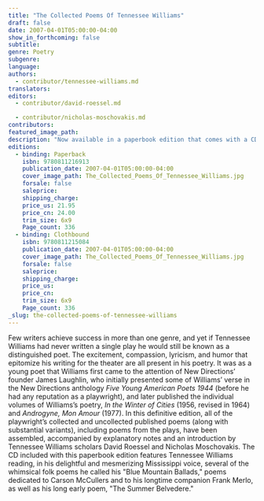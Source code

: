 ```yaml
---
title: "The Collected Poems Of Tennessee Williams"
draft: false
date: 2007-04-01T05:00:00-04:00
show_in_forthcoming: false
subtitle:
genre: Poetry
subgenre:
language:
authors:
  - contributor/tennessee-williams.md
translators:
editors:
  - contributor/david-roessel.md

  - contributor/nicholas-moschovakis.md
contributors:
featured_image_path:
description: "Now available in a paperbook edition that comes with a CD of the author reading some of his poems in his unmistakable Mississippi drawl "
editions:
  - binding: Paperback
    isbn: 9780811216913
    publication_date: 2007-04-01T05:00:00-04:00
    cover_image_path: The_Collected_Poems_Of_Tennessee_Williams.jpg
    forsale: false
    saleprice:
    shipping_charge:
    price_us: 21.95
    price_cn: 24.00
    trim_size: 6x9
    Page_count: 336
  - binding: Clothbound
    isbn: 9780811215084
    publication_date: 2007-04-01T05:00:00-04:00
    cover_image_path: The_Collected_Poems_Of_Tennessee_Williams.jpg
    forsale: false
    saleprice:
    shipping_charge:
    price_us:
    price_cn:
    trim_size: 6x9
    Page_count: 336
_slug: the-collected-poems-of-tennessee-williams
---
```


Few writers achieve success in more than one genre, and yet if Tennessee Williams had never written a single play he would still be known as a distinguished poet. The excitement, compassion, lyricism, and humor that epitomize his writing for the theater are all present in his poetry. It was as a young poet that Williams first came to the attention of New Directions’ founder James Laughlin, who initially presented some of Williams’ verse in the New Directions anthology _Five Young American Poets 1944_ (before he had any reputation as a playwright), and later published the individual volumes of Williams’s poetry, _In the Winter of Cities_ (1956, revised in 1964) and _Androgyne, Mon Amour_ (1977). In this definitive edition, all of the playwright’s collected and uncollected published poems (along with substantial variants), including poems from the plays, have been assembled, accompanied by explanatory notes and an introduction by Tennessee Williams scholars David Roessel and Nicholas Moschovakis. The CD included with this paperbook edition features Tennessee Williams reading, in his delightful and mesmerizing Mississippi voice, several of the whimsical folk poems he called his "Blue Mountain Ballads," poems dedicated to Carson McCullers and to his longtime companion Frank Merlo, as well as his long early poem, "The Summer Belvedere."

